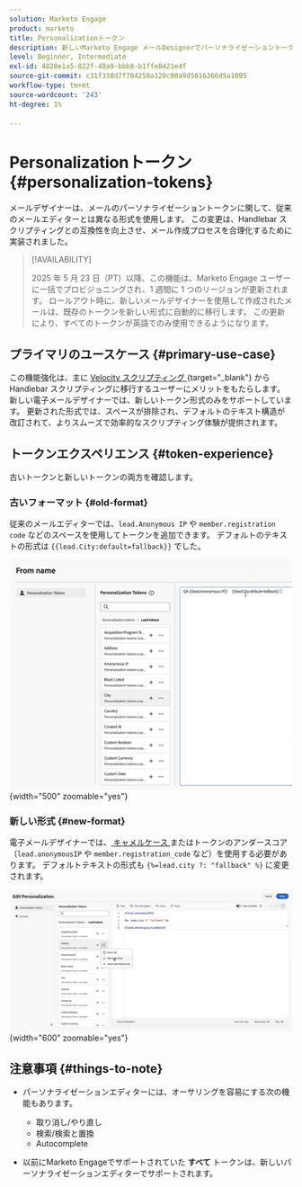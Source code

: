 ```yaml
---
solution: Marketo Engage
product: marketo
title: Personalizationトークン
description: 新しいMarketo Engage メールDesignerでパーソナライゼーショントークンを使用する方法を説明します
level: Beginner, Intermediate
exl-id: 4828e1a5-822f-48a9-bbb8-b1ffe8421e4f
source-git-commit: c31f338d7f784258a120c90a9d5016366d5a1095
workflow-type: tm+mt
source-wordcount: '243'
ht-degree: 1%

---
```


# Personalizationトークン {#personalization-tokens}

メールデザイナーは、メールのパーソナライゼーショントークンに関して、従来のメールエディターとは異なる形式を使用します。 この変更は、Handlebar スクリプティングとの互換性を向上させ、メール作成プロセスを合理化するために実装されました。

>[!AVAILABILITY]
>
>2025 年 5 月 23 日（PT）以降、この機能は、Marketo Engage ユーザーに一括でプロビジョニングされ、1 週間に 1 つのリージョンが更新されます。 ロールアウト時に、新しいメールデザイナーを使用して作成されたメールは、既存のトークンを新しい形式に自動的に移行します。 この更新により、すべてのトークンが英語でのみ使用できるようになります。

## プライマリのユースケース {#primary-use-case}

この機能強化は、主に [Velocity スクリプティング ](https://experienceleague.adobe.com/ja/docs/marketo-developer/marketo/email-scripting){target="_blank"} から Handlebar スクリプティングに移行するユーザーにメリットをもたらします。 新しい電子メールデザイナーでは、新しいトークン形式のみをサポートしています。 更新された形式では、スペースが排除され、デフォルトのテキスト構造が改訂されて、よりスムーズで効率的なスクリプティング体験が提供されます。

## トークンエクスペリエンス {#token-experience}

古いトークンと新しいトークンの両方を確認します。

### 古いフォーマット {#old-format}

従来のメールエディターでは、`lead.Anonymous IP` や `member.registration code` などのスペースを使用してトークンを追加できます。 デフォルトのテキストの形式は `{{lead.City:default=fallback}}` でした。

![](assets/personalization-tokens-1.png){width="500" zoomable="yes"}

### 新しい形式 {#new-format}

電子メールデザイナーでは、[ キャメルケース ](https://developer.mozilla.org/en-US/docs/Glossary/Camel_case) またはトークンのアンダースコア（`lead.anonymousIP` や `member.registration_code` など）を使用する必要があります。 デフォルトテキストの形式も `{%=lead.city ?: "fallback" %}` に変更されます。

![](assets/personalization-tokens-2.png){width="600" zoomable="yes"}

## 注意事項 {#things-to-note}

* パーソナライゼーションエディターには、オーサリングを容易にする次の機能もあります。

   * 取り消し/やり直し
   * 検索/検索と置換
   * Autocomplete

* 以前にMarketo Engageでサポートされていた **すべて** トークンは、新しいパーソナライゼーションエディターでサポートされます。
